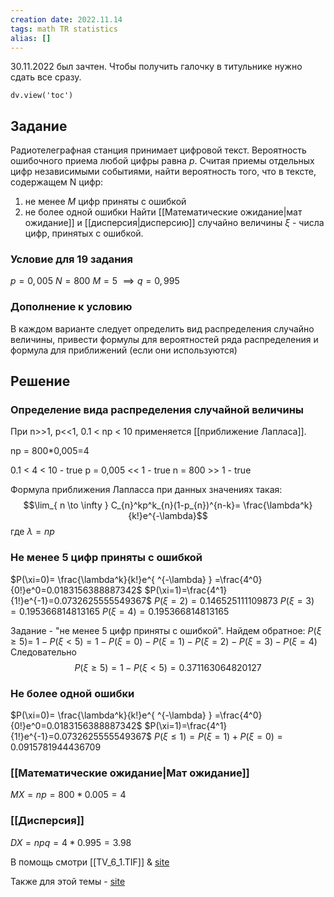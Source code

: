 ```yaml
---
creation date: 2022.11.14
tags: math TR statistics 
alias: []
---
```


30.11.2022 был зачтен. Чтобы получить галочку в титульнике нужно сдать все сразу.

```creation dateviewjs
dv.view('toc')
```

## Задание
Радиотелеграфная станция принимает цифровой текст. Вероятность ошибочного приема любой цифры равна $p$. Считая приемы отдельных цифр независимыми событиями, найти вероятность того, что в тексте, содержащем N цифр:
1) не менее $M$ цифр приняты с ошибкой 
2) не более одной ошибки
Найти [[Математические ожидание|мат ожидание]] и [[дисперсия|дисперсию]] случайно величины $\xi$ - числа цифр, принятых с ошибкой.

### Условие для 19 задания
$p=0,005$
$N=800$
$M=5$
$\implies q=0,995$

### Дополнение к условию
В каждом варианте следует определить вид распределения случайно величины, привести формулы для вероятностей ряда распределения и формула для приближений (если они используются)


## Решение
### Определение вида распределения случайной величины
При n>>1, p<<1, 0.1 < np < 10  применяется  [[приближение Лапласа]].

np = 800\*0,005=4

0.1 < 4 < 10 - true
p = 0,005 << 1 - true
n = 800 >> 1 - true

Формула приближения Лапласса при данных значениях такая:
$$\lim_{ n \to \infty } C_{n}^kp^k_{n}(1-p_{n})^{n-k}= \frac{\lambda^k}{k!}e^{-\lambda}$$
где  $\lambda=np$

### Не менее 5 цифр приняты с ошибкой 

$P(\xi=0)= \frac{\lambda^k}{k!}e^{ ^{-\lambda} } =\frac{4^0}{0!}e^0=0.0183156388887342$
$P(\xi=1)=\frac{4^1}{1!}e^{-1}=0.0732625555549367$
$P(\xi=2)=0.146525111109873$
$P(\xi=3)=0.195366814813165$
$P(\xi=4)=0.195366814813165$

Задание - "не менее 5 цифр приняты с ошибкой". Найдем обратное:
$P(\xi \geq 5) =$
$1-P(\xi<5)=1-P(\xi=0)-P(\xi=1)-P(\xi=2)-P(\xi=3)-P(\xi=4)$
Следовательно $$P\left( \xi \geq 5 \right) = 1-P\left( \xi < 5 \right) = 0.371163064820127$$
### Не более одной ошибки
$P(\xi=0)= \frac{\lambda^k}{k!}e^{ ^{-\lambda} } =\frac{4^0}{0!}e^0=0.0183156388887342$
$P(\xi=1)=\frac{4^1}{1!}e^{-1}=0.0732625555549367$
$P(\xi \leq 1)=P(\xi=1)+P(\xi=0)=0.0915781944436709$

### [[Математические ожидание|Мат ожидание]]
$MX=np=800*0.005=4$

### [[Дисперсия]]
$DX=npq=4*0.995=3.98$




В помощь смотри [[TV_6_1.TIF]] & [site](https://www.matburo.ru/ex_tv.php?p1=tvlaplas)

Также для этой темы - [site](http://mathprofi.ru/lokalnaja_i_integralnaja_teoremy_laplasa.html)